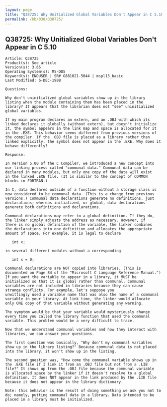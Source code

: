 ```yaml
---
layout: page
title: "Q38725: Why Unitialized Global Variables Don't Appear in C 5.10"
permalink: /kb/038/Q38725/
---
```


## Q38725: Why Unitialized Global Variables Don't Appear in C 5.10

	Article: Q38725
	Product(s): See article
	Version(s): 3.65
	Operating System(s): MS-DOS
	Keyword(s): ENDUSER | SR# G881021-5044 | mspl13_basic
	Last Modified: 6-DEC-1988
	
	Questions:
	
	Why don't uninitialized global variables show up in the library
	listing when the module containing them has been placed in the
	library? It appears that the librarian does not "see" uninitialized
	global variables.
	
	If my main program declares an extern, and an .OBJ with which its
	linked declares it globally (without extern), but doesn't initialize
	it, the symbol appears in the link map and space is allocated for it
	in the .EXE. This behavior seems different from previous versions of
	the compiler. If the .OBJ file is placed as a library rather than
	linked explicitly, the symbol does not appear in the .EXE. Why does it
	behave differently?
	
	Response:
	
	In Version 5.00 of the C Compiler, we introduced a new concept into
	our linking process called "communal data." Communal data can be
	declared in many modules, but only one copy of the data will exist
	in the linked .EXE file. (It is similar to the concept of COMMON
	blocks in FORTRAN.)
	
	In C, data declared outside of a function without a storage class is
	now considered to be communal data. (This is a change from previous
	versions.) Communal data declarations generate no definitions, just
	declarations; whereas initialized, or global, data declarations
	generate both definitions and declarations.
	
	Communal declarations may refer to a global definition. If they do,
	the linker simply adjusts the address as necessary. However, if
	there is no global definition of the variable, the linker combines
	the declarations into one definition and allocates the appropriate
	amount of space. For example, it is legal to declare
	
	   int x;
	
	in several different modules without a corresponding
	
	   int x = 0;
	
	Communal declarations are NOT copied into libraries. (This is
	documented on Page 84 of the "Microsoft C Language Reference Manual.")
	If you want the variable to appear in a library, it MUST be
	initialized so that it is global rather than communal. Communal
	variables are not included in libraries because they can cause
	strange conflicts. For example, let's suppose you
	unwittingly used a variable name that was also the name of a communal
	variable in your library. At link time, the linker would allocate
	only ONE copy of that variable without generating any warning.
	
	The symptom would be that your variable would mysteriously change
	every time you called the library function that used the communal
	variable. This problem would be a very difficult to trace.
	
	Now that we understand communal variables and how they interact with
	libraries, we can answer your questions.
	
	The first question was basically, "Why don't my communal variables
	show up in the library listing?" Because communal data is not placed
	into the library, it won't show up in the listing.
	
	The second question was, "How come the communal variable shows up in
	the .EXE file if I link it from an .OBJ file but not from a .LIB
	file?" It shows up from the .OBJ file because the communal variable
	is allocated space by the linker if it doesn't resolve to a global
	definition. It does NOT appear in the link produced by the .LIB file
	because it does not appear in the library dictionary.
	
	Note: this behavior is the result of doing something we ask you not to
	do; namely, putting communal data in a library. Data intended to be
	placed in a library must be initialized.
